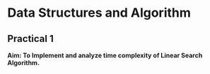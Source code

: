 # Data Structures and Algorithm
## Practical 1
**Aim: To Implement and analyze time complexity of Linear Search Algorithm.**
